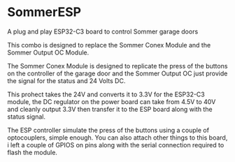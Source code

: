 # SommerESP
A plug and play ESP32-C3 board to control Sommer garage doors

This combo is designed to replace the Sommer Conex Module and the Sommer Output OC Module.

The Sommer Conex Module is designed to replicate the press of the buttons on the controller of the garage door and the Sommer Output OC just provide the signal for the status and 24 Volts DC.

This prohect takes the 24V and converts it to 3.3V for the ESP32-C3 module, the DC regulator on the power board can take from 4.5V to 40V and cleanly output 3.3V then transfer it to the ESP board along with the status signal.

The ESP controller simulate the press of the buttons using a couple of optocouplers, simple enough. You can also attach other things to this board, i left a couple of GPIOS on pins along with the serial connection required to flash the module.

